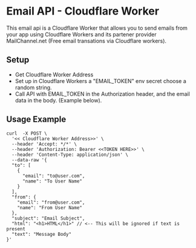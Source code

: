 # Email API - Cloudflare Worker

This email api is a Cloudflare Worker that allows you to send emails from your app using Cloudflare Workers and its partener provider MailChannel.net (Free email transations via Cloudflare workers).

## Setup
- Get Cloudflare Worker Address
- Set up in Cloudflare Workers a "EMAIL_TOKEN" env secret choose a random string.
- Call API with EMAIL_TOKEN in the Authorization header, and the email data in the body. (Example below).

## Usage Example

```
curl  -X POST \
  '<< Cloudflare Worker Address>>' \
  --header 'Accept: */*' \
  --header 'Authorization: Bearer <<TOKEN HERE>>' \
  --header 'Content-Type: application/json' \
  --data-raw '{
  "to": [
    {
      "email": "to@user.com",
      "name": "To User Name"
    }
  ],
  "from": {
    "email": "from@user.com",
    "name": "From User Name"
  },
  "subject": "Email Subject",
  "html": "<h1>HTML</h1>" // <-- This will be ignored if text is present
  "text": "Message Body" 
}'
```